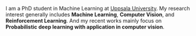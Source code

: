  I am a PhD student in Machine Learning at [Uppsala University](https://www.uu.se/en). My research interest generally includes **Machine Learning**, **Computer Vision**, and **Reinforcement Learning**. And my recent works mainly focus on **Probabilistic deep learning with application in computer vision**.
